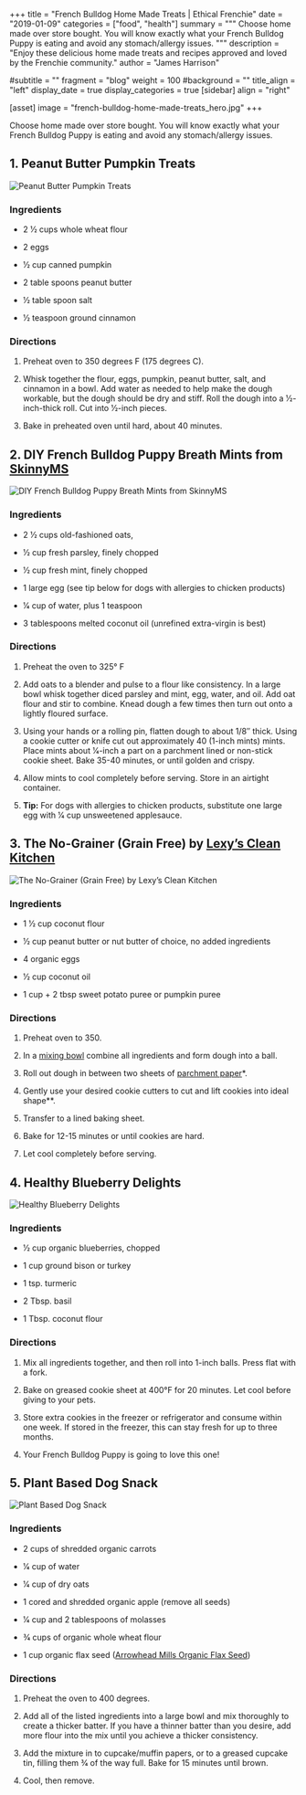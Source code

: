 +++
title = "French Bulldog Home Made Treats | Ethical Frenchie"
date = "2019-01-09"
categories = ["food", "health"]
summary = """
Choose home made over store bought. You will know exactly what your French Bulldog Puppy is eating and avoid any stomach/allergy issues.
"""
description = "Enjoy these delicious home made treats and recipes approved and loved by the Frenchie community."
author = "James Harrison"

#subtitle = ""
fragment = "blog"
weight = 100
#background = ""
title_align = "left"
display_date = true
display_categories = true
[sidebar]
  align = "right"

[asset]
  image = "french-bulldog-home-made-treats_hero.jpg"
+++

Choose home made over store bought. You will know exactly what your French Bulldog Puppy is eating and avoid any stomach/allergy issues.

## 1. Peanut Butter Pumpkin Treats

![Peanut Butter Pumpkin Treats](french-bulldog-home-made-treats_1.jpg)

### Ingredients

- 2 1⁄2 cups whole wheat flour

- 2 eggs

- 1⁄2 cup canned pumpkin

- 2 table spoons peanut butter

- 1⁄2 table spoon salt

- 1⁄2 teaspoon ground cinnamon

### Directions

1. Preheat oven to 350 degrees F (175 degrees C).

2. Whisk together the flour, eggs, pumpkin, peanut butter, salt, and cinnamon in a bowl. Add water as needed to help make the dough workable, but the dough should be dry and stiff. Roll the dough into a 1⁄2-inch-thick roll. Cut into 1⁄2-inch pieces.

3. Bake in preheated oven until hard, about 40 minutes.

## 2. DIY French Bulldog Puppy Breath Mints from [SkinnyMS](https://skinnyms.com/)

![DIY French Bulldog Puppy Breath Mints from SkinnyMS](french-bulldog-home-made-treats_2.jpg)

### Ingredients

- 2 1⁄2 cups old-fashioned oats,

- 1⁄2 cup fresh parsley, finely chopped

- 1⁄2 cup fresh mint, finely chopped

- 1 large egg (see tip below for dogs with allergies to chicken products)

- 1⁄4 cup of water, plus 1 teaspoon

- 3 tablespoons melted coconut oil (unrefined extra-virgin is best)

### Directions

1. Preheat the oven to 325° F

2. Add oats to a blender and pulse to a flour like consistency. In a large bowl whisk together diced parsley and mint, egg, water, and oil. Add oat flour and stir to combine. Knead dough a few times then turn out onto a lightly floured surface.

3. Using your hands or a rolling pin, flatten dough to about 1/8″ thick. Using a cookie cutter or knife cut out approximately 40 (1-inch mints) mints. Place mints about 1⁄4-inch a part on a parchment lined or non-stick cookie sheet. Bake 35-40 minutes, or until golden and crispy.

4. Allow mints to cool completely before serving. Store in an airtight container.

5. **Tip:** For dogs with allergies to chicken products, substitute one large egg with 1⁄4 cup unsweetened applesauce.

## 3. The No-Grainer (Grain Free) by [Lexy’s Clean Kitchen](https://lexiscleankitchen.com/)

![The No-Grainer (Grain Free) by Lexy’s Clean Kitchen](french-bulldog-home-made-treats_3.jpg)

### Ingredients

- 1 1⁄2 cup coconut flour

- 1⁄2 cup peanut butter or nut butter of choice, no added ingredients

- 4 organic eggs

- 1⁄2 cup coconut oil

- 1 cup + 2 tbsp sweet potato puree or pumpkin puree

### Directions

1. Preheat oven to 350.

2. In a [mixing bowl](https://www.amazon.com/gp/product/B004YZEO9K/ref=as_li_tl?ie=UTF8&camp=1789&creative=390957&creativeASIN=B004YZEO9K&linkCode=as2&tag=lexiscleankit-20&linkId=64FIP2KVT4COTIYD) combine all ingredients and form dough into a ball.

3. Roll out dough in between two sheets of [parchment paper](https://www.amazon.com/gp/product/B000FAMURQ/ref=as_li_tl?ie=UTF8&camp=1789&creative=390957&creativeASIN=B000FAMURQ&linkCode=as2&tag=lexiscleankit-20&linkId=BMPVP6UILCTFZ5ZF)*.

4. Gently use your desired cookie cutters to cut and lift cookies into ideal shape**.

5. Transfer to a lined baking sheet.

6. Bake for 12-15 minutes or until cookies are hard.

7. Let cool completely before serving.

## 4. Healthy Blueberry Delights

![Healthy Blueberry Delights](french-bulldog-home-made-treats_4.jpg)

### Ingredients

- 1⁄2 cup organic blueberries, chopped

- 1 cup ground bison or turkey

- 1 tsp. turmeric

- 2 Tbsp. basil

- 1 Tbsp. coconut flour

### Directions

1. Mix all ingredients together, and then roll into 1-inch balls. Press flat with a fork.

2. Bake on greased cookie sheet at 400°F for 20 minutes. Let cool before giving to your pets.

3. Store extra cookies in the freezer or refrigerator and consume within one week. If stored in the freezer, this can stay fresh for up to three months.

4. Your French Bulldog Puppy is going to love this one!

## 5. Plant Based Dog Snack

![Plant Based Dog Snack ](french-bulldog-home-made-treats_5.jpg)

### Ingredients

- 2 cups of shredded organic carrots

- 1⁄4 cup of water

- 1⁄4 cup of dry oats

- 1 cored and shredded organic apple (remove all seeds)

- 1⁄4 cup and 2 tablespoons of molasses

- 3⁄4 cups of organic whole wheat flour

- 1 cup organic flax seed ([Arrowhead Mills Organic Flax Seed](https://www.amazon.co.uk/dp/B01E6A2I22/ref=as_li_ss_tl?ie=UTF8&linkCode=gs4&creativeASIN=B00028Q45A&tag=covstomed-21&creative=390957&camp=1789))

### Directions

1. Preheat the oven to 400 degrees.

2. Add all of the listed ingredients into a large bowl and mix thoroughly to create a thicker batter. If you have a thinner batter than you desire, add more flour into the mix until you achieve a thicker consistency.

3. Add the mixture in to cupcake/muffin papers, or to a greased cupcake tin, filling them 3⁄4 of the way full. Bake for 15 minutes until brown.

4. Cool, then remove.